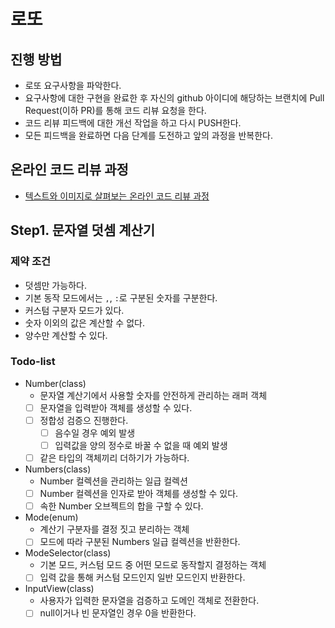 # 로또
## 진행 방법
* 로또 요구사항을 파악한다.
* 요구사항에 대한 구현을 완료한 후 자신의 github 아이디에 해당하는 브랜치에 Pull Request(이하 PR)를 통해 코드 리뷰 요청을 한다.
* 코드 리뷰 피드백에 대한 개선 작업을 하고 다시 PUSH한다.
* 모든 피드백을 완료하면 다음 단계를 도전하고 앞의 과정을 반복한다.

## 온라인 코드 리뷰 과정
* [텍스트와 이미지로 살펴보는 온라인 코드 리뷰 과정](https://github.com/next-step/nextstep-docs/tree/master/codereview)

## Step1. 문자열 덧셈 계산기
### 제약 조건
- 덧셈만 가능하다.
- 기본 동작 모드에서는 `,`, `:`로 구분된 숫자를 구분한다.
- 커스텀 구분자 모드가 있다.
- 숫자 이외의 값은 계산할 수 없다.
- 양수만 계산할 수 있다.

### Todo-list
- Number(class)
    - 문자열 계산기에서 사용할 숫자를 안전하게 관리하는 래퍼 객체
    - [ ] 문자열을 입력받아 객체를 생성할 수 있다.
    - [ ] 정합성 검증으 진행한다.
        - [ ] 음수일 경우 예외 발생
        - [ ] 입력값을 양의 정수로 바꿀 수 없을 때 예외 발생
    - [ ] 같은 타입의 객체끼리 더하기가 가능하다.
- Numbers(class)
    - Number 컬렉션을 관리하는 일급 컬렉션
    - [ ] Number 컬렉션을 인자로 받아 객체를 생성할 수 있다.
    - [ ] 속한 Number 오브젝트의 합을 구할 수 있다.
- Mode(enum)
    - 계산기 구분자를 결정 짓고 분리하는 객체
    - [ ] 모드에 따라 구분된 Numbers 일급 컬렉션을 반환한다.
- ModeSelector(class)
    - 기본 모드, 커스텀 모드 중 어떤 모드로 동작할지 결정하는 객체
    - [ ] 입력 값을 통해 커스텀 모드인지 일반 모드인지 반환한다.
- InputView(class)
    - 사용자가 입력한 문자열을 검증하고 도메인 객체로 전환한다.
    - [ ] null이거나 빈 문자열인 경우 0을 반환한다.
